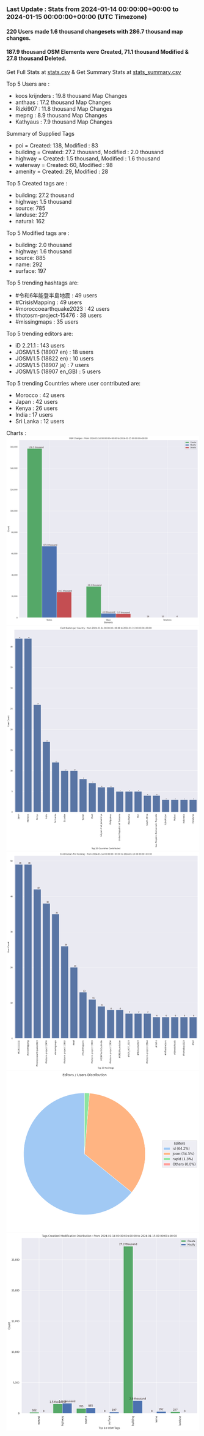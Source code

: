 ### Last Update : Stats from 2024-01-14 00:00:00+00:00 to 2024-01-15 00:00:00+00:00 (UTC Timezone)

#### 220 Users made 1.6 thousand changesets with 286.7 thousand map changes.
#### 187.9 thousand OSM Elements were Created, 71.1 thousand Modified & 27.8 thousand Deleted.
Get Full Stats at [stats.csv](/stats/hotosm/Daily/stats.csv)
 & Get Summary Stats at [stats_summary.csv](/stats/hotosm/Daily/stats_summary.csv)

Top 5 Users are : 
- koos krijnders : 19.8 thousand Map Changes
- anthaas : 17.2 thousand Map Changes
- Rizki907 : 11.8 thousand Map Changes
- mepng : 8.9 thousand Map Changes
- Kathyaus : 7.9 thousand Map Changes

Summary of Supplied Tags
- poi = Created: 138, Modified : 83
- building = Created: 27.2 thousand, Modified : 2.0 thousand
- highway = Created: 1.5 thousand, Modified : 1.6 thousand
- waterway = Created: 60, Modified : 98
- amenity = Created: 29, Modified : 28


Top 5 Created tags are :
- building: 27.2 thousand
- highway: 1.5 thousand
- source: 785
- landuse: 227
- natural: 162


Top 5 Modified tags are :
- building: 2.0 thousand
- highway: 1.6 thousand
- source: 885
- name: 292
- surface: 197


Top 5 trending hashtags are:
- #令和6年能登半島地震 : 49 users
- #CrisisMapping : 49 users
- #moroccoearthquake2023 : 42 users
- #hotosm-project-15476 : 38 users
- #missingmaps : 35 users


Top 5 trending editors are:
- iD 2.21.1 : 143 users
- JOSM/1.5 (18907 en) : 18 users
- JOSM/1.5 (18822 en) : 10 users
- JOSM/1.5 (18907 ja) : 7 users
- JOSM/1.5 (18907 en_GB) : 5 users


Top 5 trending Countries where user contributed are:
- Morocco : 42 users
- Japan : 42 users
- Kenya : 26 users
- India : 17 users
- Sri Lanka : 12 users


 Charts : 
![Alt text](./stats_osm_changes.png) 
![Alt text](./stats_users_per_country.png) 
![Alt text](./stats_users_per_hashtag.png) 
![Alt text](./stats_editors_pie_chart.png) 
![Alt text](./stats_tags.png) 
